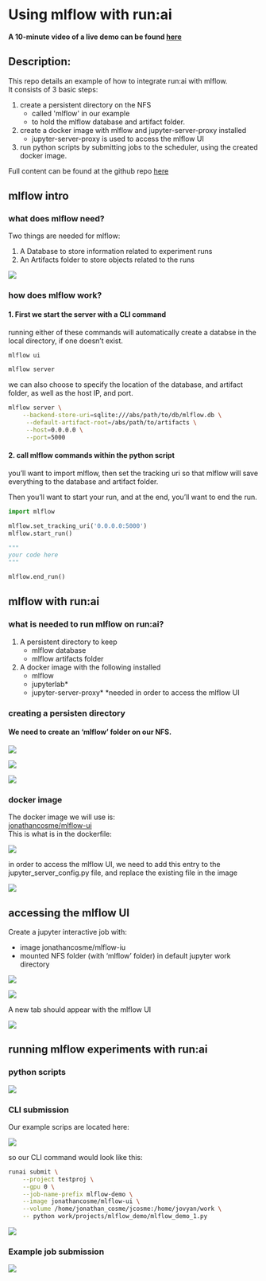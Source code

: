 # Using mlflow with run:ai  
  
**A 10-minute video of a live demo can be found [here](https://youtu.be/EwOW-OBosuY)**

## Description:
This repo details an example of how to integrate run:ai with mlflow.   
It consists of 3 basic steps:
1. create a persistent directory on the NFS 
    + called 'mlflow' in our example
    + to hold the mlflow database and artifact folder.
2. create a docker image with mlflow and jupyter-server-proxy installed
    + jupyter-server-proxy is used to access the mlflow UI
3. run python scripts by submitting jobs to the scheduler, using the created docker image.  

Full content can be found at the github repo [here](https://github.com/run-ai/docs/tree/master/docs/use-cases/runai_mlflow_demo)  

## mlflow intro 

### what does mlflow need?
Two things are needed for mlflow:
1. A Database to store information related to experiment runs
2. An Artifacts folder to store objects related to the runs  

![](images/image_1.png)  
  
### how does mlflow work?
#### 1. First we start the server with a CLI command
running either of these commands will automatically create a databse in the local directory, if one doesn’t exist.  
  
~~~bash
mlflow ui
~~~  
  
~~~bash
mlflow server
~~~  
  
we can also choose to specify the location of the database, and artifact folder, as well as the host IP, and port.  

~~~bash
mlflow server \
    --backend-store-uri=sqlite:///abs/path/to/db/mlflow.db \
     --default-artifact-root=/abs/path/to/artifacts \
     --host=0.0.0.0 \
     --port=5000 
~~~  

#### 2. call mlflow commands within the python script  
you’ll want to import mlflow, then set the tracking uri so that mlflow will save everything to the database and artifact folder.  
  
Then you’ll want to start your run, and at the end, you’ll want to end the run.  
  
~~~python
import mlflow

mlflow.set_tracking_uri('0.0.0.0:5000')
mlflow.start_run()

"""
your code here
"""

mlflow.end_run()
~~~  
  
## mlflow with run:ai
### what is needed to run mlflow on run:ai?
1. A persistent directory to keep
    + mlflow database
    + mlflow artifacts folder
2. A docker image with the following installed
    + mlflow
    + jupyterlab*
    + jupyter-server-proxy*
\*needed in order to access the mlflow UI
### creating a persisten directory
#### We need to create an ‘mlflow’ folder on our NFS.  

![](images/image_2.png)  
  
![](images/image_3.png)  
  
![](images/image_4.png)  
  
### docker image
The docker image we will use is:  
[jonathancosme/mlflow-ui](https://hub.docker.com/repository/docker/jonathancosme/mlflow-ui)  
This is what is in the dockerfile:  

![](images/image_5.png)   
  
in order to access the mlflow UI, we need to add this entry to the jupyter_server_config.py file, and replace the existing file in the image  

![](images/image_6.png)  

## accessing the mlflow UI
Create a jupyter interactive job with:
+ image jonathancosme/mlflow-iu
+ mounted NFS folder (with ‘mlflow’ folder) in default jupyter work directory
  
![](images/image_7.png)  
  
![](images/image_8.png)  
  
A new tab should appear with the mlflow UI  
  
![](images/image_9.png)  
  
## running mlflow experiments with run:ai
### python scripts  

![](images/image_10.png)  
  
### CLI submission
Our example scrips are located here:  
  
![](images/image_11.png)  
  
so our CLI command would look like this:  
  
~~~bash
runai submit \
    --project testproj \
    --gpu 0 \
    --job-name-prefix mlflow-demo \
    --image jonathancosme/mlflow-ui \
    --volume /home/jonathan_cosme/jcosme:/home/jovyan/work \
    -- python work/projects/mlflow_demo/mlflow_demo_1.py
~~~  
  
![](images/image_12.png) 
  
### Example job submission

![](images/image_13.png) 





